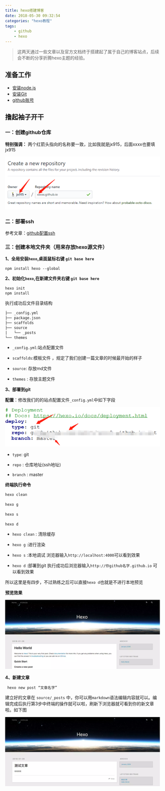 ```yaml
---
title: hexo搭建博客
date: 2018-05-30 09:32:54
categories: "hexo教程"
tags:
	- github
	- hexo
---
```


> 这两天通过一些文章以及官方文档终于搭建起了属于自己的博客站点，后续会不断的分享折腾hexo主题的经验。

<!-- more -->

## 准备工作

- [安装node.js](http://nodejs.cn/download/)
- [安装Git](https://git-scm.com/)
- [github账号](https://github.com/)



## 撸起袖子开干

### 一：创建github仓库

**特别强调：** 两个红箭头指向的名称要一致，比如我就是jx915，后面xxxx也要填jx915

![建仓](github结合hexo搭建博客站点/a.png)

### 二：部署ssh

参考文章：[github配置ssh](https://blog.csdn.net/jx950915/article/details/80444969)

### 三：创建本地文件夹（用来存放hexo源文件）

**1、全局安装`hexo`,桌面鼠标右键 `git base here`**

 ```
 npm install hexo --global
 ```

  **2、初始化`hexo`,在新建文件夹右键 `git base here`**

 ```
hexo init
npm install
 ```
 
 执行成功后文件目录结构
 ```
├── _config.yml
├── package.json
├── scaffolds
├── source
|   └── _posts
└── themes
 ```
- `_config.yml`:站点配置文件

- `scaffolds`:模板文件 ，规定了我们创建一篇文章的时候最开始的样子

- `source`: 存放md文件

- `themes` : 存放主题文件

**3、部署到git**

**配置**：修改我们的的站点配置文件`_config.yml`中如下字段

![部署git配置](github结合hexo搭建博客站点/b.png)

- `type`: git

- `repo` : 仓库地址(ssh地址)

- `branch` : master

**终端执行命令**
```
hexo clean

hexo g

hexo s 

hexo d
```
- `hexo clean` : 清除缓存

- `hexo g` :进行渲染

- `hexo s` :本地调试 浏览器输入`http://localhost:4000`可以看到效果

- `hexo d` :部署到git 执行成功后浏览器输入`http://你github名字.github.io` 可以看到效果

所以这里是有四步，不过熟练之后可以直接`hexo d`也就是不进行本地预览

**预览效果**

![预览效果](github结合hexo搭建博客站点/c.png)

**4、新建文章**

```
 hexo new post “文章名字” 
```
建立好的文章在 `source/_posts` 中，你可以用`markdown`语法编辑内容就可以。编辑完成后执行第3步中终端的操作就可以啦，刷新下浏览器就可看到你的新文章啦。如下图

![新建文章](github结合hexo搭建博客站点/d.png
)


